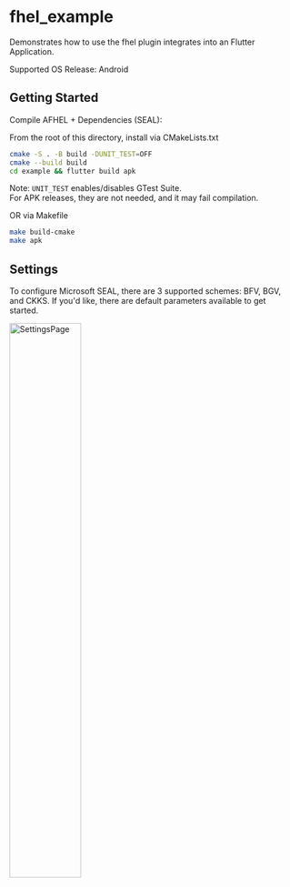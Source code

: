 # fhel_example

Demonstrates how to use the fhel plugin integrates into an Flutter Application.

Supported OS Release: Android

## Getting Started

Compile AFHEL + Dependencies (SEAL):

From the root of this directory, install via CMakeLists.txt
```zsh
cmake -S . -B build -DUNIT_TEST=OFF
cmake --build build
cd example && flutter build apk
```

Note: `UNIT_TEST` enables/disables GTest Suite. \
For APK releases, they are not needed, and it may fail compilation.

OR via Makefile
```zsh
make build-cmake
make apk
```

## Settings

To configure Microsoft SEAL, there are 3 supported schemes: BFV, BGV, and CKKS. If you'd like, there are default parameters available to get started.


<img src="./res/SettingsPage.gif" alt="SettingsPage" width="50%">


